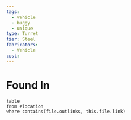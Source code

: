 ```yaml
---
tags:
  - vehicle
  - buggy
  - unique
type: Turret
tier: Steel
fabricators:
  - Vehicle
cost:
---
```

# Found In
```dataview
table
from #location 
where contains(file.outlinks, this.file.link)
```
